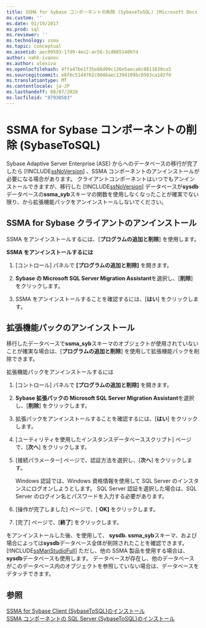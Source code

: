 ```yaml
---
title: SSMA for Sybase コンポーネントの削除 (SybaseToSQL) |Microsoft Docs
ms.custom: ''
ms.date: 01/19/2017
ms.prod: sql
ms.reviewer: ''
ms.technology: ssma
ms.topic: conceptual
ms.assetid: aec09593-17d9-4ec2-ac56-3cd8851406fd
author: nahk-ivanov
ms.author: alexiva
ms.openlocfilehash: 4ffa47be1f35e86d09c136e5aeca6c0811630ca5
ms.sourcegitcommit: e8f6c51d4702c0046aec1394109bc0503ca182f0
ms.translationtype: MT
ms.contentlocale: ja-JP
ms.lasthandoff: 08/07/2020
ms.locfileid: "87930583"
---
```

# <a name="removing-ssma-for-sybase-components-sybasetosql"></a>SSMA for Sybase コンポーネントの削除 (SybaseToSQL)
Sybase Adaptive Server Enterprise (ASE) からへのデータベースの移行が完了したら [!INCLUDE[ssNoVersion](../../includes/ssnoversion-md.md)] 、SSMA コンポーネントのアンインストールが必要になる場合があります。 クライアントコンポーネントはいつでもアンインストールできますが、移行した [!INCLUDE[ssNoVersion](../../includes/ssnoversion-md.md)] データベースが**sysdb**データベースの**ssma_syb**スキーマの関数を使用しなくなったことが確実でない限り、から拡張機能パックをアンインストールしないでください。  
  
## <a name="uninstalling-the-ssma-for-sybase-client"></a>SSMA for Sybase クライアントのアンインストール  
SSMA をアンインストールするには、[**プログラムの追加と削除**] を使用します。  
  
**SSMA をアンインストールするには**  
  
1.  [コントロール] パネルで **[プログラムの追加と削除]** を開きます。  
  
2.  **Sybase の Microsoft SQL Server Migration Assistant**を選択し、[**削除**] をクリックします。  
  
3.  SSMA をアンインストールすることを確認するには、[**はい**] をクリックします。  
  
## <a name="uninstalling-the-extension-pack"></a>拡張機能パックのアンインストール  
移行したデータベースで**ssma_syb**スキーマのオブジェクトが使用されていないことが確実な場合は、[**プログラムの追加と削除**] を使用して拡張機能パックを削除できます。  
  
拡張機能パックをアンインストールするには  
  
1.  [コントロール] パネルで **[プログラムの追加と削除]** を開きます。  
  
2.  **Sybase 拡張パックの Microsoft SQL Server Migration Assistant**を選択し、[**削除**] をクリックします。  
  
3.  拡張パックをアンインストールすることを確認するには、[**はい**] をクリックします。  
  
4.  [ユーティリティを使用したインスタンスデータベーススクリプト] ページで、[**次へ**] をクリックします。  
  
5.  [接続パラメーター] ページで、認証方法を選択し、[**次へ**] をクリックします。  
  
    Windows 認証では、Windows 資格情報を使用して SQL Server のインスタンスにログオンしようとします。 SQL Server 認証を選択した場合は、SQL Server のログイン名とパスワードを入力する必要があります。  
  
6.  [操作が完了しました] ページで、[ **OK]** をクリックします。  
  
7.  [完了] ページで、[**終了**] をクリックします。  
  
をアンインストールした後、を使用して、 **sysdb. ssma_syb**スキーマ、および場合によっては**sysdb**データベース全体が削除されたことを確認できます。 [!INCLUDE[ssManStudioFull](../../includes/ssmanstudiofull-md.md)] ただし、他の SSMA 製品を使用する場合は、 **sysdb**データベースも使用します。 データベースが存在し、他のデータベースがこのデータベース内のオブジェクトを参照していない場合は、データベースをデタッチできます。  
  
## <a name="see-also"></a>参照  
[SSMA for Sybase Client &#40;SybaseToSQL&#41;のインストール](../../ssma/sybase/installing-ssma-for-sybase-client-sybasetosql.md)  
[SSMA コンポーネントの SQL Server &#40;SybaseToSQL&#41;のインストール](../../ssma/sybase/installing-ssma-components-on-sql-server-sybasetosql.md)  
  
